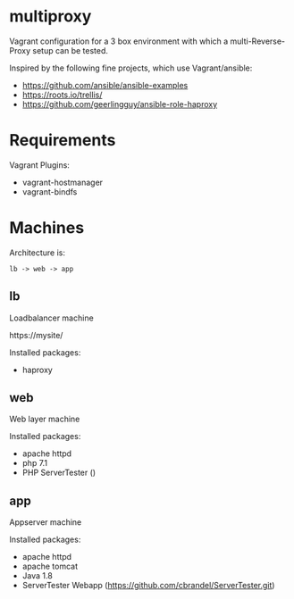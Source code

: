 multiproxy
==========

Vagrant configuration for a 3 box environment with which a multi-Reverse-Proxy setup can be tested.

Inspired by the following fine projects, which use Vagrant/ansible:

- https://github.com/ansible/ansible-examples
- https://roots.io/trellis/
- https://github.com/geerlingguy/ansible-role-haproxy

# Requirements
Vagrant Plugins:
- vagrant-hostmanager
- vagrant-bindfs

# Machines
Architecture is:

    lb -> web -> app

## lb
Loadbalancer machine

https://mysite/

Installed packages:
- haproxy

## web
Web layer machine

Installed packages:
- apache httpd
- php 7.1
- PHP ServerTester ()

## app
Appserver machine

Installed packages:
- apache httpd
- apache tomcat
- Java 1.8
- ServerTester Webapp (https://github.com/cbrandel/ServerTester.git)
